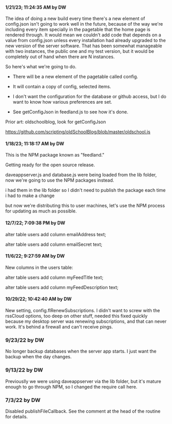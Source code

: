 #### 1/21/23; 11:24:35 AM by DW

The idea of doing a new build every time there's a new element of config.json isn't going to work well in the future, because of the way we're including every item specially in the pagetable that the home page is rendered through. It would mean we couldn't add code that depends on a value from config.json unless every installation had already upgraded to the new version of the server software. That has been somewhat manageable with two instances, the public one and my test version, but it would be completely out of hand when there are N instances. 

So here's what we're going to do.

* There will be a new element of the pagetable called config. 

* It will contain a copy of config, selected items.

* I don't want the configuration for the database or github access, but I do want to know how various preferences are set. 

* See getConfigJson in feedland.js to see how it's done.

Prior art: oldschoolblog, look for getConfigJson

https://github.com/scripting/oldSchoolBlog/blob/master/oldschool.js

#### 1/18/23; 11:18:17 AM by DW

This is the NPM package known as "feedland."

Getting ready for the open source release.

daveappserver.js and database.js were being loaded from the lib folder, now we're going to use the NPM packages instead. 

i had them in the lib folder so I didn't need to publish the package each time i had to make a change

but now we're distributing this to user machines, let's use the NPM process for updating as much as possible.

#### 12/7/22; 7:09:38 PM by DW



alter table users add column emailAddress text;

alter table users add column emailSecret text;



#### 11/6/22; 9:27:59 AM by DW

New columns in the users table:

alter table users add column myFeedTitle text;

alter table users add column myFeedDescription text;

#### 10/29/22; 10:42:40 AM by DW

New setting, config.flRenewSubscriptions. I didn't want to screw with the rssCloud options, too deep on other stuff, needed this fixed quickly because my desktop server was renewing subscriptions, and that can never work. It's behind a firewall and can't receive pings.

### 9/23/22 by DW

No longer backup databases when the server app starts. I just want the backup when the day changes. 

### 9/13/22 by DW

Previouslly we were using daveappserver via the lib folder, but it's mature enough to go through NPM, so I changed the require call here. 

### 7/3/22 by DW

Disabled publishFileCallback. See the comment at the head of the routine for details. 

